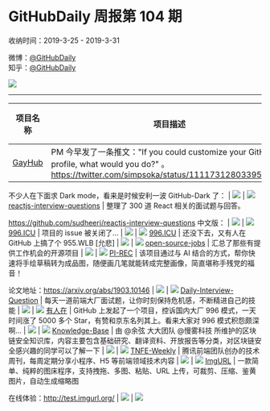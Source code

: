 # GitHubDaily 周报第 104 期

收纳时间：2019-3-25 - 2019-3-31

微博：[@GitHubDaily](https://weibo.com/GitHubDaily)    
知乎：[@GitHubDaily](https://www.zhihu.com/people/githubdaily)

![](https://raw.githubusercontent.com/GitHubDaily/GitHubDaily/master/assets/weixin.png)

---

项目名称 | 项目描述 | 示例图 | 微博
--- | --- | --- | ---
[GayHub](https://github.com/StylishThemes/GitHub-Dark) | PM 今早发了一条推文："If you could customize your GitHub profile, what would you do?" 。https://twitter.com/simpsoka/status/1111731280339558401

不少人在下面求 Dark mode，看来是时候安利一波 GitHub-Dark 了： | ![](http://wx1.sinaimg.cn/large/006fiYtfgy1g1koxor27tj30z20gin0s.jpg) | [![](https://raw.githubusercontent.com/GitHubDaily/GitHubDaily/master/assets/sina_logo.png)](https://weibo.com/5722964389/HnktkqybR)
[reactjs-interview-questions](https://github.com/semlinker/reactjs-interview-questions) | 整理了 300 道 React 相关的面试题与回答。

https://github.com/sudheerj/reactjs-interview-questions 
中文版： | ![](http://wx2.sinaimg.cn/large/006fiYtfly1g1hsp7dva3j30u067n7wi.jpg) | [![](https://raw.githubusercontent.com/GitHubDaily/GitHubDaily/master/assets/sina_logo.png)](https://weibo.com/5722964389/HngW922dI)
[996.ICU](https://github.com/996icu/996.ICU/pulls?q=is%3Apr+is%3Aclosed) | 项目的 issue 被关闭了... | ![](http://wx4.sinaimg.cn/large/006fiYtfgy1g1jy3o934ej31jm0rsq9t.jpg) | [![](https://raw.githubusercontent.com/GitHubDaily/GitHubDaily/master/assets/sina_logo.png)](https://weibo.com/5722964389/Hnc5BAYFt)
[996.ICU](https://github.com/formulahendry/955.WLB) | 还没下去，又有人在 GitHub 上搞了个 955.WLB [允悲] | ![](http://wx2.sinaimg.cn/large/006fiYtfly1g1irxzptutj30u0124gqh.jpg) | [![](https://raw.githubusercontent.com/GitHubDaily/GitHubDaily/master/assets/sina_logo.png)](https://weibo.com/5722964389/Hn2yXy62e)
[open-source-jobs](https://github.com/t9tio/open-source-jobs) | 汇总了那些有提供工作机会的开源项目 | ![](http://wx3.sinaimg.cn/large/006fiYtfgy1g1g2zuw1t9j30z10u04aa.jpg) | [![](https://raw.githubusercontent.com/GitHubDaily/GitHubDaily/master/assets/sina_logo.png)](https://weibo.com/5722964389/Hn1CkpzJo)
[PI-REC](https://github.com/youyuge34/PI-REC) | 该项目通过与 AI 结合的方式，帮你快速将手绘草稿转为成品图，随便画几笔就能转成完整画像，简直堪称手残党的福音！

论文地址：https://arxiv.org/abs/1903.10146 | ![](http://wx1.sinaimg.cn/large/006fiYtfly1g1huzsog5vj317c09zwhi.jpg) | [![](https://raw.githubusercontent.com/GitHubDaily/GitHubDaily/master/assets/sina_logo.png)](https://weibo.com/5722964389/HmXGNkKjt)
[Daily-Interview-Question](https://github.com/Advanced-Frontend/Daily-Interview-Question) | 每天一道前端大厂面试题，让你时刻保持危机感，不断精进自己的技能 | ![](http://wx3.sinaimg.cn/large/006fiYtfly1g1ff67y546j30u010o4iz.jpg) | [![](https://raw.githubusercontent.com/GitHubDaily/GitHubDaily/master/assets/sina_logo.png)](https://weibo.com/5722964389/HmSbQ9gSH)
[有人在](https://github.com/996icu/996.ICU/issues) | GitHub 上发起了一个项目，控诉国内大厂 996 模式，一天时间涨了 5000 多个 Star，有赞和京东名列其上。看来大家对 996 模式积怨颇深啊... | ![](http://wx1.sinaimg.cn/large/006fiYtfgy1g1hgj7mevdj30u014l46c.jpg) | [![](https://raw.githubusercontent.com/GitHubDaily/GitHubDaily/master/assets/sina_logo.png)](https://weibo.com/5722964389/HmRPkc5zm)
[Knowledge-Base](https://github.com/slowmist/Knowledge-Base) | 由 @余弦 大大团队 @慢雾科技 所维护的区块链安全知识库，内容主要包含基础研究、翻译资料、开放报告等分类，对区块链安全感兴趣的同学可以了解一下 | ![](http://wx4.sinaimg.cn/large/006fiYtfgy1g1g1v6q72rj30u01egh12.jpg) | [![](https://raw.githubusercontent.com/GitHubDaily/GitHubDaily/master/assets/sina_logo.png)](https://weibo.com/5722964389/HmOgitO1X)
[TNFE-Weekly](https://github.com/Tnfe/TNFE-Weekly) | 腾讯前端团队创办的技术周刊，每周定期分享小程序、H5 等前端领域技术内容 | ![](http://wx3.sinaimg.cn/large/006fiYtfly1g1ffl2qamhj30u030ob29.jpg) | [![](https://raw.githubusercontent.com/GitHubDaily/GitHubDaily/master/assets/sina_logo.png)](https://weibo.com/5722964389/HmEPNC6M0)
[ImgURL](https://github.com/helloxz/imgurl) | 一款简单、纯粹的图床程序，支持拽拖、多图、粘贴、URL 上传，可裁剪、压缩、鉴黄图片，自动生成缩略图

在线体验：http://test.imgurl.org/ | ![](http://wx3.sinaimg.cn/large/006fiYtfgy1g19dgylyvfj310z0ls10n.jpg) | [![](https://raw.githubusercontent.com/GitHubDaily/GitHubDaily/master/assets/sina_logo.png)](https://weibo.com/5722964389/HmAI5BdI)
